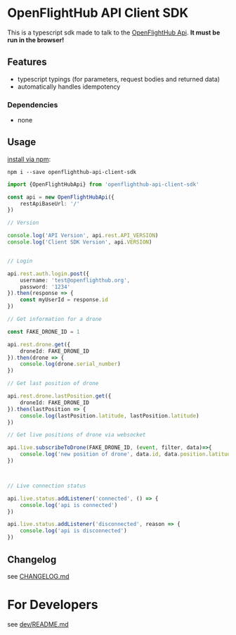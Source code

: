 # OpenFlightHub API Client SDK
This is a typescript sdk made to talk to the [OpenFlightHub Api](https://hub.openflighthub.org/api).
**It must be run in the browser!**

## Features
* typescript typings (for parameters, request bodies and returned data)
* automatically handles idempotency

### Dependencies
* none

## Usage

[install via npm](https://www.npmjs.com/package/openflighthub-api-client-sdk):
```
npm i --save openflighthub-api-client-sdk
```


```typescript
import {OpenFlightHubApi} from 'openflighthub-api-client-sdk'

const api = new OpenFlightHubApi({
    restApiBaseUrl: '/'
})

// Version

console.log('API Version', api.rest.API_VERSION)
console.log('Client SDK Version', api.VERSION)


// Login

api.rest.auth.login.post({
    username: 'test@openflighthub.org',
    password: '1234'
}).then(response => {
    const myUserId = response.id
})

// Get information for a drone

const FAKE_DRONE_ID = 1

api.rest.drone.get({
    droneId: FAKE_DRONE_ID
}).then(drone => {
    console.log(drone.serial_number)
})

// Get last position of drone

api.rest.drone.lastPosition.get({
    droneId: FAKE_DRONE_ID
}).then(lastPosition => {
    console.log(lastPosition.latitude, lastPosition.latitude)
})

// Get live positions of drone via websocket

api.live.subscribeToDrone(FAKE_DRONE_ID, (event, filter, data)=>{
    console.log('new position of drone', data.id, data.position.latitude, data.position.longitude)
})



// Live connection status

api.live.status.addListener('connected', () => {
    console.log('api is connected')
})

api.live.status.addListener('disconnected', reason => {
    console.log('api is disconnected')
})

```

## Changelog

see [CHANGELOG.md](CHANGELOG.md)

# For Developers

see [dev/README.md](dev/README.md)
